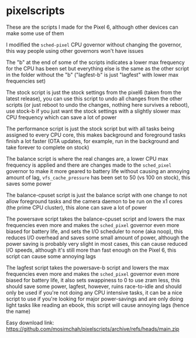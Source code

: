 # pixelscripts

These are the scripts I made for the Pixel 6, although other devices can make some use of them

I modified the `sched-pixel` CPU governor without changing the governor, this way people using other governors won't have issues

The "b" at the end of some of the scripts indicates a lower max frequency for the CPU has been set but everything else is the same as the other script in the folder without the "b" ("lagfest-b" is just "lagfest" with lower max frequencies set)

The stock script is just the stock settings from the pixel6 (taken from the latest release), you can use this script to undo all changes from the other scripts (or just reboot to undo the changes, nothing here survives a reboot), use stock-b if you just want the stock settings with a slightly slower max CPU frequency which can save a lot of power

The performance script is just the stock script but with all tasks being assigned to every CPU core, this makes background and foreground tasks finish a lot faster (OTA updates, for example, run in the background and take forever to complete on stock)

The balance script is where the real changes are, a lower CPU max frequency is applied and there are changes made to the `sched_pixel` governor to make it more geared to battery life without causing an annoying amount of lag, `vfs_cache_pressure` has been set to 50 (vs 100 on stock), this saves some power

The balance-cpuset script is just the balance script with one change to not allow foreground tasks and the camera daemon to be run on the x1 cores (the prime CPU cluster), this alone can save a lot of power

The powersave script takes the balance-cpuset script and lowers the max frequencies even more and makes the `sched_pixel` governor even more biased for battery life, and sets the I/O scheduler to none (aka noop), this reduces I/O overhead and saves some small amount of power, although the power saving is probably very slight in most cases, this can cause reduced I/O speeds, although it's still more than fast enough on the Pixel 6, this script can cause some annoying lags

The lagfest script takes the powersave-b script and lowers the max frequencies even more and makes the `sched_pixel` governor even more biased for battery life, it also sets swappiness to 0 to use zram less, this should save some power, lagfest, however, ruins race-to-idle and should only be used if you're not doing any CPU intensive tasks, it can be a nice script to use if you're looking for major power-savings and are only doing light tasks like reading an ebook, this script will cause annoying lags (hence the name)

Easy download link: https://github.com/mosimchah/pixelscripts/archive/refs/heads/main.zip
